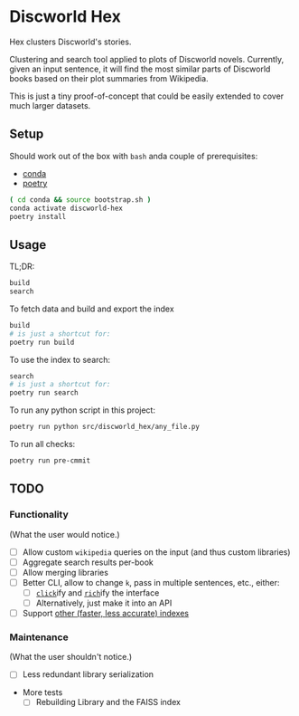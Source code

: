 # Discworld Hex

Hex clusters Discworld's stories.

Clustering and search tool applied to plots of Discworld novels.
Currently, given an input sentence, it will find the most similar parts of Discworld books based on their plot summaries from Wikipedia.

This is just a tiny proof-of-concept that could be easily extended to cover much larger datasets.

## Setup

Should work out of the box with `bash` anda couple of prerequisites:
- [conda](https://docs.conda.io/en/latest/miniconda.html)
- [poetry](https://python-poetry.org/docs/#installation)

```bash
( cd conda && source bootstrap.sh )
conda activate discworld-hex
poetry install
```

## Usage

TL;DR:

```bash
build
search
```

To fetch data and build and export the index

```bash
build
# is just a shortcut for:
poetry run build
```

To use the index to search:

```bash
search
# is just a shortcut for:
poetry run search
```

To run any python script in this project:

```bash
poetry run python src/discworld_hex/any_file.py
```

To run all checks:

```bash
poetry run pre-cmmit
```

## TODO

### Functionality

(What the user would notice.)

- [ ] Allow custom `wikipedia` queries on the input (and thus custom libraries)
- [ ] Aggregate search results per-book
- [ ] Allow merging libraries
- [ ] Better CLI, allow to change `k`, pass in multiple sentences, etc., either:
    - [ ] [`click`](https://github.com/pallets/click)ify and [`rich`](https://github.com/Textualize/rich)ify the
      interface
    - [ ] Alternatively, just make it into an API
- [ ] Support [other (faster, less accurate) indexes](https://github.com/facebookresearch/faiss/wiki/Faster-search)

### Maintenance

(What the user shouldn't notice.)

- [ ] Less redundant library serialization
- More tests
    - [ ] Rebuilding Library and the FAISS index